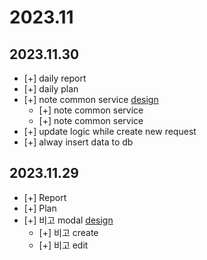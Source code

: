 # 2023.11

## 2023.11.30

- [+] daily report
- [+] daily plan
- [+] note common service [design](https://www.figma.com/file/l29cH2IWtzY9DWTPs7Su03/PDSS-admin-portal?node-id=1046%3A17607&mode=dev)
  - [+] note common service
  - [+] note common service
- [+] update logic while create new request
- [+] alway insert data to db

## 2023.11.29

- [+] Report
- [+] Plan
- [+] 비고 modal [design](https://www.figma.com/file/l29cH2IWtzY9DWTPs7Su03/PDSS-admin-portal?node-id=1046%3A17607&mode=dev)
  - [+] 비고 create
  - [+] 비고 edit
